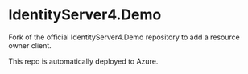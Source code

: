 # IdentityServer4.Demo

Fork of the official IdentityServer4.Demo repository to add a resource owner client.

This repo is automatically deployed to Azure.